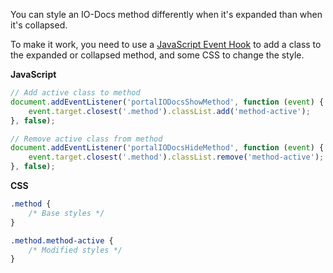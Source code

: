 You can style an IO-Docs method differently when it's expanded than when it's collapsed.

To make it work, you need to use a [JavaScript Event Hook](/docs/read/your_portal/layout_and_design/Event_Hooks) to add a class to the expanded or collapsed method, and some CSS to change the style.

**JavaScript**

```js
// Add active class to method
document.addEventListener('portalIODocsShowMethod', function (event) {
    event.target.closest('.method').classList.add('method-active');
}, false);

// Remove active class from method
document.addEventListener('portalIODocsHideMethod', function (event) {
    event.target.closest('.method').classList.remove('method-active');
}, false);
```

**CSS**

```css
.method {
    /* Base styles */
}

.method.method-active {
    /* Modified styles */
}
```